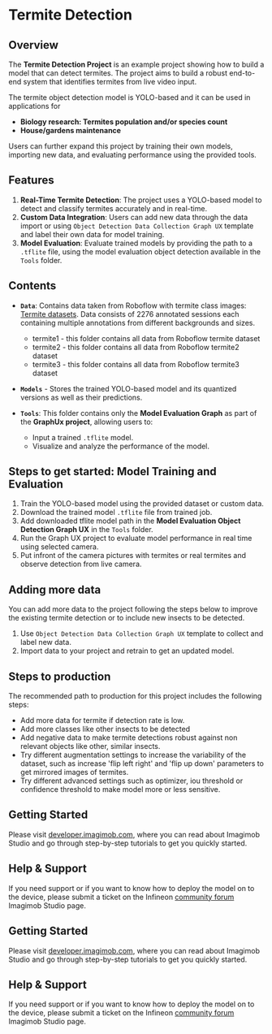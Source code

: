 # Termite Detection

## Overview

The **Termite Detection Project** is an example project showing how to build a model that can detect termites. The project aims to build a robust end-to-end system that identifies termites from live video input.

The termite object detection model is YOLO-based and it can be used in applications for

- **Biology research: Termites population and/or species count**
- **House/gardens maintenance**

Users can further expand this project by training their own models, importing new data, and evaluating performance using the provided tools.
			 
## Features

1. **Real-Time Termite Detection**: The project uses a YOLO-based model to detect and classify termites accurately and in real-time.   
2. **Custom Data Integration**: Users can add new data through the data import or using `Object Detection Data Collection Graph UX` template and label their own data for model training.
3. **Model Evaluation**: Evaluate trained models by providing the path to a `.tflite` file, using the model evaluation object detection available in the `Tools` folder.


## Contents

- **`Data`**: Contains data taken from Roboflow with termite class images: [Termite datasets](https://universe.roboflow.com/search?q=termite+object+detection). Data consists of 2276 annotated sessions each containing multiple annotations from different backgrounds and sizes. 

	- termite1	- this folder contains all data from Roboflow termite dataset
	- termite2	- this folder contains all data from Roboflow termite2 dataset
	- termite3	- this folder contains all data from Roboflow termite3 dataset

- **`Models`** - Stores the trained YOLO-based model and its quantized versions as well as their predictions.

- **`Tools`**: This folder contains only the **Model Evaluation Graph** as part of the **GraphUx project**, allowing users to:
  - Input a trained `.tflite` model.
  - Visualize and analyze the performance of the model.


## Steps to get started: Model Training and Evaluation
  
   1. Train the YOLO-based model using the provided dataset or custom data.
   2. Download the trained model `.tflite` file from trained job. 
   3. Add downloaded tflite model path in the **Model Evaluation Object Detection Graph UX** in the `Tools` folder.
   4. Run the Graph UX project to evaluate model performance in real time using selected camera.
   5. Put infront of the camera pictures with termites or real termites and observe detection from live camera.

## Adding more data
You can add more data to the project following the steps below to improve the existing termite detection or to include new insects to be detected.
 1. Use `Object Detection Data Collection Graph UX` template to collect and label new data.
 2. Import data to your project and retrain to get an updated model.


## Steps to production
The recommended path to production for this project includes the following steps:
- Add more data for termite if detection rate is low.
- Add more classes like other insects to be detected
- Add negative data to make termite detections robust against non relevant objects like other, similar insects.
- Try different augmentation settings to increase the variability of the dataset, such as increase 'flip left right' and 'flip up down' parameters to get mirrored images of termites.
- Try different advanced settings such as optimizer,  iou threshold or confidence threshold to make model more or less sensitive.

## Getting Started

Please visit [developer.imagimob.com](https://developer.imagimob.com), where you can read about Imagimob Studio and go through step-by-step tutorials to get you quickly started.

## Help & Support

If you need support or if you want to know how to deploy the model on to the device, please submit a ticket on the Infineon [community forum ](https://community.infineon.com/t5/Imagimob/bd-p/Imagimob/page/1) Imagimob Studio page.
## Getting Started

Please visit [developer.imagimob.com](https://developer.imagimob.com), where you can read about Imagimob Studio and go through step-by-step tutorials to get you quickly started.

## Help & Support

If you need support or if you want to know how to deploy the model on to the device, please submit a ticket on the Infineon [community forum ](https://community.infineon.com/t5/Imagimob/bd-p/Imagimob/page/1) Imagimob Studio page.